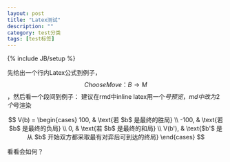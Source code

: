 ```yaml
---
layout: post
title: "Latex测试"
description: ""
category: test分类
tags: [test标签]
---
```

{% include JB/setup %}



先给出一个行内Latex公式到例子，$$ChooseMove：B \to M$$，然后看一个段间到例子：
建议在rmd中inline latex用一个$号预览，md中改为2个$号渲染

$$
V(b) = 
\begin{cases}
100, & \text{若 $b$ 是最终的胜局} \\
-100, & \text{若 $b$ 是最终的负局} \\
0, & \text{若 $b$ 是最终的和局} \\
V(b'), & \text{$b'$ 是从 $b$ 开始双方都采取最有对弈后可到达的终局}
\end{cases}
$$

看看会如何？
